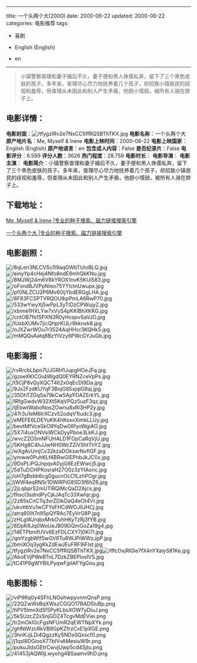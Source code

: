 
---
title: 一个头两个大(2000)
date: 2000-06-22
updated: 2000-06-22
categories: 电影推荐
tags:
- 喜剧

- English (English)
- en
---


> 小镇警察查理和妻子婚后不久，妻子便和黑人侏儒私奔，留下了三个黑色皮肤的孩子。多年来，查理尽心尽力地抚养着几个孩子，却招致小镇居民的歧视和羞辱，但查理从未因此和别人产生矛盾，他胆小懦弱，被所有人骑在脖子上。

## **电影详情**：

**电影封面**：<img src="https://image.tmdb.org/t/p/w200/tfygzIRv2e7NxCC5ffRQSBThTKX.jpg" alt="/tfygzIRv2e7NxCC5ffRQSBThTKX.jpg" title="/tfygzIRv2e7NxCC5ffRQSBThTKX.jpg">
**电影名称**：一个头两个大
**原产地片名**：Me, Myself & Irene
**电影上映时间**：2000-06-22
**电影上映国家**：English (English)
**原产地语言**：en
**包含成人内容**：False
**是否纪录片**：False
**电影评分**：6.599
**评分人数**：3626
**热门程度**：28.759
**电影时长**：
**电影导演**：
**电影主演**：
**电影简介**：小镇警察查理和妻子婚后不久，妻子便和黑人侏儒私奔，留下了三个黑色皮肤的孩子。多年来，查理尽心尽力地抚养着几个孩子，却招致小镇居民的歧视和羞辱，但查理从未因此和别人产生矛盾，他胆小懦弱，被所有人骑在脖子上。

## **下载地址**：
[Me, Myself & Irene |专业的种子搜索、磁力链接搜索引擎](https://movie.amd794.com:2083/?search=Me%2C%20Myself%20%26%20Irene&ordering=&mode=match_phrase&page_size=10&page=1)

[一个头两个大 |专业的种子搜索、磁力链接搜索引擎](https://movie.amd794.com:2083/?search=%E4%B8%80%E4%B8%AA%E5%A4%B4%E4%B8%A4%E4%B8%AA%E5%A4%A7&ordering=&mode=match_phrase&page_size=10&page=1)
 

## **电影剧照**：
<img src="https://image.tmdb.org/t/p/original/8qLen3NLCVSu1I9aqGWbTUIoBLQ.jpg" alt="/8qLen3NLCVSu1I9aqGWbTUIoBLQ.jpg" title="/8qLen3NLCVSu1I9aqGWbTUIoBLQ.jpg"><img src="https://image.tmdb.org/t/p/original/einyYp4cHej4Nfo8ndE8mhQkKNu.jpg" alt="/einyYp4cHej4Nfo8ndE8mhQkKNu.jpg" title="/einyYp4cHej4Nfo8ndE8mhQkKNu.jpg"><img src="https://image.tmdb.org/t/p/original/8MJWj24m6V8kYROX1nvK5KUi583.jpg" alt="/8MJWj24m6V8kYROX1nvK5KUi583.jpg" title="/8MJWj24m6V8kYROX1nvK5KUi583.jpg"><img src="https://image.tmdb.org/t/p/original/oFsnd8JVPpNieo75YYlctnUwupx.jpg" alt="/oFsnd8JVPpNieo75YYlctnUwupx.jpg" title="/oFsnd8JVPpNieo75YYlctnUwupx.jpg"><img src="https://image.tmdb.org/t/p/original/pf0NLZCU2P6Mv60ijYbdERGgLHA.jpg" alt="/pf0NLZCU2P6Mv60ijYbdERGgLHA.jpg" title="/pf0NLZCU2P6Mv60ijYbdERGgLHA.jpg"><img src="https://image.tmdb.org/t/p/original/8F83FCSPTVRQOUlkpPmLA6RwP70.jpg" alt="/8F83FCSPTVRQOUlkpPmLA6RwP70.jpg" title="/8F83FCSPTVRQOUlkpPmLA6RwP70.jpg"><img src="https://image.tmdb.org/t/p/original/533wYwyXj5wPpL3yTIDzCPWujyZ.jpg" alt="/533wYwyXj5wPpL3yTIDzCPWujyZ.jpg" title="/533wYwyXj5wPpL3yTIDzCPWujyZ.jpg"><img src="https://image.tmdb.org/t/p/original/xbime1HXLYw7xVyS4pKKlBhXKKG.jpg" alt="/xbime1HXLYw7xVyS4pKKlBhXKKG.jpg" title="/xbime1HXLYw7xVyS4pKKlBhXKKG.jpg"><img src="https://image.tmdb.org/t/p/original/cntOB7fe1SPXN3R0yHcqovSaVJO.jpg" alt="/cntOB7fe1SPXN3R0yHcqovSaVJO.jpg" title="/cntOB7fe1SPXN3R0yHcqovSaVJO.jpg"><img src="https://image.tmdb.org/t/p/original/lUxbXUMv7jicQhprKULr9kknxk8.jpg" alt="/lUxbXUMv7jicQhprKULr9kknxk8.jpg" title="/lUxbXUMv7jicQhprKULr9kknxk8.jpg"><img src="https://image.tmdb.org/t/p/original/nJXZwrWOu7r3524AqHHcr3KQHk5.jpg" alt="/nJXZwrWOu7r3524AqHHcr3KQHk5.jpg" title="/nJXZwrWOu7r3524AqHHcr3KQHk5.jpg"><img src="https://image.tmdb.org/t/p/original/mMQQvAatq8BzYIVzy6PWcGYJuGb.jpg" alt="/mMQQvAatq8BzYIVzy6PWcGYJuGb.jpg" title="/mMQQvAatq8BzYIVzy6PWcGYJuGb.jpg">

## **电影海报**：
<img src="https://image.tmdb.org/t/p/original/rvRrcbLbpn7UJGRH1JupgHOeJFq.jpg" alt="/rvRrcbLbpn7UJGRH1JupgHOeJFq.jpg" title="/rvRrcbLbpn7UJGRH1JupgHOeJFq.jpg"><img src="https://image.tmdb.org/t/p/original/gzoeXKICGubWgdQ0EYRNZceVpPs.jpg" alt="/gzoeXKICGubWgdQ0EYRNZceVpPs.jpg" title="/gzoeXKICGubWgdQ0EYRNZceVpPs.jpg"><img src="https://image.tmdb.org/t/p/original/t5CjP8vQyXQCT4lt2x0qEcDl9Da.jpg" alt="/t5CjP8vQyXQCT4lt2x0qEcDl9Da.jpg" title="/t5CjP8vQyXQCT4lt2x0qEcDl9Da.jpg"><img src="https://image.tmdb.org/t/p/original/9Jx2FzdKUYqF3BojG65xjqIG9aj.jpg" alt="/9Jx2FzdKUYqF3BojG65xjqIG9aj.jpg" title="/9Jx2FzdKUYqF3BojG65xjqIG9aj.jpg"><img src="https://image.tmdb.org/t/p/original/35DhTZGqSa79kCw5ApYDAZErkYL.jpg" alt="/35DhTZGqSa79kCw5ApYDAZErkYL.jpg" title="/35DhTZGqSa79kCw5ApYDAZErkYL.jpg"><img src="https://image.tmdb.org/t/p/original/lRfgGwdvW32XtSKqVPQz5uzF3qz.jpg" alt="/lRfgGwdvW32XtSKqVPQz5uzF3qz.jpg" title="/lRfgGwdvW32XtSKqVPQz5uzF3qz.jpg"><img src="https://image.tmdb.org/t/p/original/ljEbwtWaboNosZOwnu8xRI3HP2y.jpg" alt="/ljEbwtWaboNosZOwnu8xRI3HP2y.jpg" title="/ljEbwtWaboNosZOwnu8xRI3HP2y.jpg"><img src="https://image.tmdb.org/t/p/original/47r3u1eM6IrXCzv52odqV1tudc3.jpg" alt="/47r3u1eM6IrXCzv52odqV1tudc3.jpg" title="/47r3u1eM6IrXCzv52odqV1tudc3.jpg"><img src="https://image.tmdb.org/t/p/original/eMEFE6LDEYuKK4hKoxxXimkLLUy.jpg" alt="/eMEFE6LDEYuKK4hKoxxXimkLLUy.jpg" title="/eMEFE6LDEYuKK4hKoxxXimkLLUy.jpg"><img src="https://image.tmdb.org/t/p/original/bevtMfVceSkO9YqDw08fyoWgiAO.jpg" alt="/bevtMfVceSkO9YqDw08fyoWgiAO.jpg" title="/bevtMfVceSkO9YqDw08fyoWgiAO.jpg"><img src="https://image.tmdb.org/t/p/original/5X7i4uxONVsiWCkDyyPboe3LkKJ.jpg" alt="/5X7i4uxONVsiWCkDyyPboe3LkKJ.jpg" title="/5X7i4uxONVsiWCkDyyPboe3LkKJ.jpg"><img src="https://image.tmdb.org/t/p/original/wvcZZO5mNFUHALD1FOpCaRqVjU.jpg" alt="/wvcZZO5mNFUHALD1FOpCaRqVjU.jpg" title="/wvcZZO5mNFUHALD1FOpCaRqVjU.jpg"><img src="https://image.tmdb.org/t/p/original/5KHg8C4hJJwNH0WcZZiVShtThYZ.jpg" alt="/5KHg8C4hJJwNH0WcZZiVShtThYZ.jpg" title="/5KHg8C4hJJwNH0WcZZiVShtThYZ.jpg"><img src="https://image.tmdb.org/t/p/original/wXgAvUmjCv32kzaDOkxarNvflGF.jpg" alt="/wXgAvUmjCv32kzaDOkxarNvflGF.jpg" title="/wXgAvUmjCv32kzaDOkxarNvflGF.jpg"><img src="https://image.tmdb.org/t/p/original/ymww0PuhKLf4BRwGIEPhbJkJC0x.jpg" alt="/ymww0PuhKLf4BRwGIEPhbJkJC0x.jpg" title="/ymww0PuhKLf4BRwGIEPhbJkJC0x.jpg"><img src="https://image.tmdb.org/t/p/original/9DsPLiPQJnpqvA0yjG6EzEWwcj5.jpg" alt="/9DsPLiPQJnpqvA0yjG6EzEWwcj5.jpg" title="/9DsPLiPQJnpqvA0yjG6EzEWwcj5.jpg"><img src="https://image.tmdb.org/t/p/original/5dTuDCHPKosraH27O0z3zYIAonc.jpg" alt="/5dTuDCHPKosraH27O0z3zYIAonc.jpg" title="/5dTuDCHPKosraH27O0z3zYIAonc.jpg"><img src="https://image.tmdb.org/t/p/original/oH7gBsbb6cg0gucnOcCfLzhPOgr.jpg" alt="/oH7gBsbb6cg0gucnOcCfLzhPOgr.jpg" title="/oH7gBsbb6cg0gucnOcCfLzhPOgr.jpg"><img src="https://image.tmdb.org/t/p/original/jWW4eqRNSr1DWlRPiG8SD3f6hZ6.jpg" alt="/jWW4eqRNSr1DWlRPiG8SD3f6hZ6.jpg" title="/jWW4eqRNSr1DWlRPiG8SD3f6hZ6.jpg"><img src="https://image.tmdb.org/t/p/original/2jLqbprS2mUTlRQiMcQaD2Ajcs.jpg" alt="/2jLqbprS2mUTlRQiMcQaD2Ajcs.jpg" title="/2jLqbprS2mUTlRQiMcQaD2Ajcs.jpg"><img src="https://image.tmdb.org/t/p/original/fhscI3sdndPyCjkJAqTc33XwIqr.jpg" alt="/fhscI3sdndPyCjkJAqTc33XwIqr.jpg" title="/fhscI3sdndPyCjkJAqTc33XwIqr.jpg"><img src="https://image.tmdb.org/t/p/original/2z85sCnCTq3xrZDlkDaQ4eOt4Vr.jpg" alt="/2z85sCnCTq3xrZDlkDaQ4eOt4Vr.jpg" title="/2z85sCnCTq3xrZDlkDaQ4eOt4Vr.jpg"><img src="https://image.tmdb.org/t/p/original/ukvttbVu1wCFYsFHCdWOJlIJHCj.jpg" alt="/ukvttbVu1wCFYsFHCdWOJlIJHCj.jpg" title="/ukvttbVu1wCFYsFHCdWOJlIJHCj.jpg"><img src="https://image.tmdb.org/t/p/original/atrq60iIt7n95pQYRAc7EyVrG8P.jpg" alt="/atrq60iIt7n95pQYRAc7EyVrG8P.jpg" title="/atrq60iIt7n95pQYRAc7EyVrG8P.jpg"><img src="https://image.tmdb.org/t/p/original/zHLgWJrqbxMrkOvhHKyTzRj3fYB.jpg" alt="/zHLgWJrqbxMrkOvhHKyTzRj3fYB.jpg" title="/zHLgWJrqbxMrkOvhHKyTzRj3fYB.jpg"><img src="https://image.tmdb.org/t/p/original/6DpK8Jq0WoUeJB09GQmGoZa19g4.jpg" alt="/6DpK8Jq0WoUeJB09GQmGoZa19g4.jpg" title="/6DpK8Jq0WoUeJB09GQmGoZa19g4.jpg"><img src="https://image.tmdb.org/t/p/original/14ETPbmfUVv6EzFDLCXY7j0Kl7l.jpg" alt="/14ETPbmfUVv6EzFDLCXY7j0Kl7l.jpg" title="/14ETPbmfUVv6EzFDLCXY7j0Kl7l.jpg"><img src="https://image.tmdb.org/t/p/original/qmYzgbWlf5wGV6Tu8WJPiWWzJpP.jpg" alt="/qmYzgbWlf5wGV6Tu8WJPiWWzJpP.jpg" title="/qmYzgbWlf5wGV6Tu8WJPiWWzJpP.jpg"><img src="https://image.tmdb.org/t/p/original/bmiXOq3ygKkZdEwJEuFRF9iFIst.jpg" alt="/bmiXOq3ygKkZdEwJEuFRF9iFIst.jpg" title="/bmiXOq3ygKkZdEwJEuFRF9iFIst.jpg"><img src="https://image.tmdb.org/t/p/original/tfygzIRv2e7NxCC5ffRQSBThTKX.jpg" alt="/tfygzIRv2e7NxCC5ffRQSBThTKX.jpg" title="/tfygzIRv2e7NxCC5ffRQSBThTKX.jpg"><img src="https://image.tmdb.org/t/p/original/lffcOxjRlGle7fX4nYXaiyS81Ke.jpg" alt="/lffcOxjRlGle7fX4nYXaiyS81Ke.jpg" title="/lffcOxjRlGle7fX4nYXaiyS81Ke.jpg"><img src="https://image.tmdb.org/t/p/original/AboEVjPWeBTnL7DzkZBEPlosIVS.jpg" alt="/AboEVjPWeBTnL7DzkZBEPlosIVS.jpg" title="/AboEVjPWeBTnL7DzkZBEPlosIVS.jpg"><img src="https://image.tmdb.org/t/p/original/tC41P9gWYBiLPyqwFjpIAFYgGnu.jpg" alt="/tC41P9gWYBiLPyqwFjpIAFYgGnu.jpg" title="/tC41P9gWYBiLPyqwFjpIAFYgGnu.jpg">

## **电影图标**：
<img src="https://image.tmdb.org/t/p/original/viP9Kq0y4SFhLNOohwpyvnmQnsP.png" alt="/viP9Kq0y4SFhLNOohwpyvnmQnsP.png" title="/viP9Kq0y4SFhLNOohwpyvnmQnsP.png"><img src="https://image.tmdb.org/t/p/original/22QZwWsBqXWszCGQO17BAD5IuBp.png" alt="/22QZwWsBqXWszCGQO17BAD5IuBp.png" title="/22QZwWsBqXWszCGQO17BAD5IuBp.png"><img src="https://image.tmdb.org/t/p/original/hPV5ImnXd5f5PyKLbsXOW7yDluJ.png" alt="/hPV5ImnXd5f5PyKLbsXOW7yDluJ.png" title="/hPV5ImnXd5f5PyKLbsXOW7yDluJ.png"><img src="https://image.tmdb.org/t/p/original/5kSUzcZ2xSnjGDZ4TcgvMdEViei.png" alt="/5kSUzcZ2xSnjGDZ4TcgvMdEViei.png" title="/5kSUzcZ2xSnjGDZ4TcgvMdEViei.png"><img src="https://image.tmdb.org/t/p/original/tr2mOkIGcFgsNFUmR2qEWTNpXYk.png" alt="/tr2mOkIGcFgsNFUmR2qEWTNpXYk.png" title="/tr2mOkIGcFgsNFUmR2qEWTNpXYk.png"><img src="https://image.tmdb.org/t/p/original/gHNIWzcRkVB9GpKZfrzCxE1pXGE.png" alt="/gHNIWzcRkVB9GpKZfrzCxE1pXGE.png" title="/gHNIWzcRkVB9GpKZfrzCxE1pXGE.png"><img src="https://image.tmdb.org/t/p/original/3hnKJjLDi4QgzzKySNDs0Qxscf0.png" alt="/3hnKJjLDi4QgzzKySNDs0Qxscf0.png" title="/3hnKJjLDi4QgzzKySNDs0Qxscf0.png"><img src="https://image.tmdb.org/t/p/original/j1qsl8DGiooX77bIVvAMesiuW9r.png" alt="/j1qsl8DGiooX77bIVvAMesiuW9r.png" title="/j1qsl8DGiooX77bIVvAMesiuW9r.png"><img src="https://image.tmdb.org/t/p/original/pukuJIdsGEtrCwvjUwp5cd4Sjtu.png" alt="/pukuJIdsGEtrCwvjUwp5cd4Sjtu.png" title="/pukuJIdsGEtrCwvjUwp5cd4Sjtu.png"><img src="https://image.tmdb.org/t/p/original/41453jAQWljLwyohg4BSaamv9hD.png" alt="/41453jAQWljLwyohg4BSaamv9hD.png" title="/41453jAQWljLwyohg4BSaamv9hD.png">
